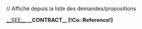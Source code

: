 // Affiché depuis la liste des demandes/propositions

<a href="/[!Systeme::getMenu(Murphy/Contract)!]/[!Co::Id!]" class="btn pull-right">
    <i class="icon-chevron-right"></i>
    __SEE__
</a>
<strong>__CONTRACT__ [!Co::Reference!]</strong>
